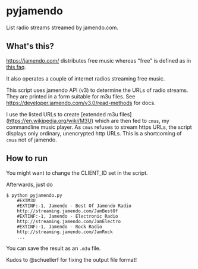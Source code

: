# pyjamendo
List radio streams streamed by jamendo.com.

## What's this?

https://jamendo.com/ distributes free music whereas "free" is defined
as in [this faq](https://www.jamendo.com/faq).

It also operates a couple of internet radios streaming free music.

This script uses jamendo API (v3) to determine the URLs of radio
streams. They are printed in a form suitable for m3u files. See
https://developer.jamendo.com/v3.0/read-methods for docs.

I use the listed URLs to create [extended m3u files]
(https://en.wikipedia.org/wiki/M3U) which are then fed to `cmus`, my
commandline music player. As `cmus` refuses to stream https URLs, the
script displays only ordinary, unencrypted http URLs. This is a
shortcoming of `cmus` not of jamendo.


## How to run

You might want to change the CLIENT_ID set in the script.

Afterwards, just do

    $ python pyjamendo.py
        #EXTM3U
        #EXTINF:-1, Jamendo - Best Of Jamendo Radio
        http://streaming.jamendo.com/JamBestOf
        #EXTINF:-1, Jamendo - Electronic Radio
        http://streaming.jamendo.com/JamElectro
        #EXTINF:-1, Jamendo - Rock Radio
        http://streaming.jamendo.com/JamRock
        ...

You can save the result as an `.m3u` file.

Kudos to @schuellerf for fixing the output file format!
